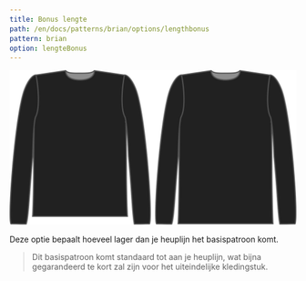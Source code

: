 ```yaml
---
title: Bonus lengte
path: /en/docs/patterns/brian/options/lengthbonus
pattern: brian
option: lengteBonus
---
```


![De optie voor bonus lengte bij Brian](./lengthbonus.svg)

Deze optie bepaalt hoeveel lager dan je heuplijn het basispatroon komt.

> Dit basispatroon komt standaard tot aan je heuplijn, wat bijna gegarandeerd te kort zal zijn voor het uiteindelijke kledingstuk.